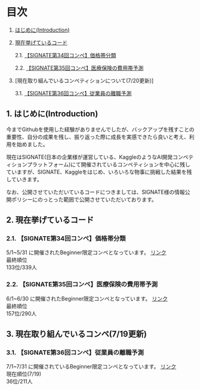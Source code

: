 # 目次
1. [はじめに(Introduction)](#anchor1)
2. [現在挙げているコード](#anchor2)
   
   2.1. [【SIGNATE第34回コンペ】価格帯分類](#anchor2.1.)
   
   2.2. [【SIGNATE第35回コンペ】医療保険の費用帯予測](#anchor2.2.)

3. [現在取り組んでいるコンペティションについて(7/20更新)]
   
   3.1. [【SIGNATE第36回コンペ】従業員の離職予測](#anchor3.1.)
   
<a id="anchor1"></a>
## 1. はじめに(Introduction)

今までGithubを使用した経験がありませんでしたが、バックアップを残すことの重要性、自分の成果を残し、振り返った際に成長を実感できたら良いと考え、利用を始めました。

現在はSIGNATE(日本の企業様が運営している、KaggleのようなAI開発コンペティションプラットフォーム)にて開催されているコンペティションを中心に残していますが、SIGNATE、Kaggleをはじめ、いろいろな物事に挑戦した結果を残していきます。

なお、公開させていただいているコードにつきましては、SIGNATE様の情報公開ポリシーにのっとった範囲で公開させていただいております。


<a id="anchor2"></a>
## 2. 現在挙げているコード
<a id="anchor2.1."></a>
### 2.1. 【SIGNATE第34回コンペ】価格帯分類
5/1~5/31 に開催されたBeginner限定コンペとなっています。
[リンク](https://signate.jp/competitions/750)
<br>
最終順位
<br>
133位/339人


<a id="anchor2.2."></a>
### 2.2. 【SIGNATE第35回コンペ】医療保険の費用帯予測
6/1~6/30 に開催されたBeginner限定コンペとなっています。
[リンク](https://signate.jp/competitions/751)
<br>
最終順位
<br>
157位/290人


<a id="anchor2.3."></a>
## 3. 現在取り組んでいるコンペ(7/19更新)
<a id="anchor3.1."></a>
### 3.1. 【SIGNATE第36回コンペ】従業員の離職予測
7/1~7/31 に開催されているBeginner限定コンペとなっています。
[リンク](https://signate.jp/competitions/752)
<br>
現在順位(7/19)
<br>
36位/211人

